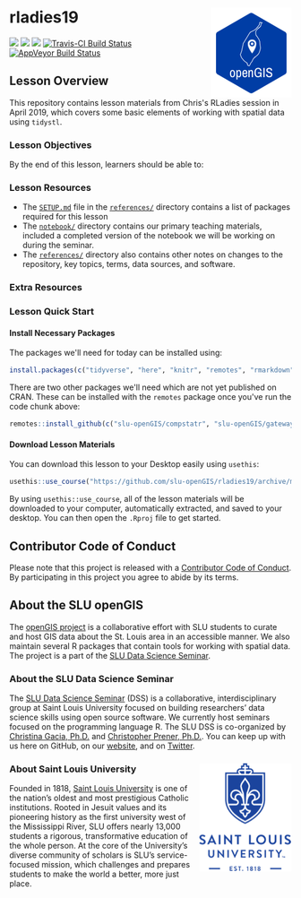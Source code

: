 # rladies19 <img src="/img/logo.png" align="right" />
[![](https://img.shields.io/badge/lesson%20status-stable-brightgreen.svg)](https://github.com/slu-openGIS/rladies19/)
[![](https://img.shields.io/github/release/slu-openGIS/rladies19.svg?label=version)](https://github.com/slu-openGIS/rladies19/releases)
[![](https://img.shields.io/github/last-commit/slu-openGIS/rladies19.svg)](https://github.com/slu-openGIS/rladies19/commits/master)
[![Travis-CI Build Status](https://travis-ci.org/slu-openGIS/rladies19.svg?branch=master)](https://travis-ci.org/slu-openGIS/rladies19)
[![AppVeyor Build Status](https://ci.appveyor.com/api/projects/status/github/slu-openGIS/rladies19?branch=master&svg=true)](https://ci.appveyor.com/project/chris-prener/rladies19)

## Lesson Overview
This repository contains lesson materials from Chris's RLadies session in April 2019, which covers some basic elements of working with spatial data using `tidystl`.

### Lesson Objectives
By the end of this lesson, learners should be able to:

### Lesson Resources
* The [`SETUP.md`](/references/SETUP.md) file in the [`references/`](/references) directory contains a list of packages required for this lesson
* The [`notebook/`](/notebook) directory contains our primary teaching materials, included a completed version of the notebook we will be working on during the seminar.
* The [`references/`](/references) directory also contains other notes on changes to the repository, key topics, terms, data sources, and software.

### Extra Resources


### Lesson Quick Start
#### Install Necessary Packages
The packages we'll need for today can be installed using:

```r
install.packages(c("tidyverse", "here", "knitr", "remotes", "rmarkdown", "stlcsb", "usethis"))
```

There are two other packages we'll need which are not yet published on CRAN. These can be installed with the `remotes` package once you've run the code chunk above:

```r
remotes::install_github(c("slu-openGIS/compstatr", "slu-openGIS/gateway"))
```

#### Download Lesson Materials
You can download this lesson to your Desktop easily using `usethis`:

```r
usethis::use_course("https://github.com/slu-openGIS/rladies19/archive/master.zip")
```

By using `usethis::use_course`, all of the lesson materials will be downloaded to your computer, automatically extracted, and saved to your desktop. You can then open the `.Rproj` file to get started.

## Contributor Code of Conduct
Please note that this project is released with a [Contributor Code of Conduct](.github/CODE_OF_CONDUCT.md). By participating in this project you agree to abide by its terms.

## About the SLU openGIS
The [openGIS project](https://slu-openGIS.github.io) is a collaborative effort with SLU students to curate and host GIS data about the St. Louis area in an accessible manner. We also maintain several R packages that contain tools for working with spatial data. The project is a part of the [SLU Data Science Seminar](https://slu-dss.githb.io).

### About the SLU Data Science Seminar
The [SLU Data Science Seminar](https://slu-dss.githb.io) (DSS) is a collaborative, interdisciplinary group at Saint Louis University focused on building researchers’ data science skills using open source software. We currently host seminars focused on the programming language R. The SLU DSS is co-organized by [Christina Gacia, Ph.D.](mailto:christina.garcia@slu.edu) and [Christopher Prener, Ph.D.](mailto:chris.prener@slu.edu}). You can keep up with us here on GitHub, on our [website](https://slu-dss.githb.io), and on [Twitter](https://twitter.com/SLUDSS).

### About Saint Louis University <img src="/img/sluLogo.png" align="right" />
Founded in 1818, [Saint Louis University](http://www.slu.edu) is one of the nation’s oldest and most prestigious Catholic institutions. Rooted in Jesuit values and its pioneering history as the first university west of the Mississippi River, SLU offers nearly 13,000 students a rigorous, transformative education of the whole person. At the core of the University’s diverse community of scholars is SLU’s service-focused mission, which challenges and prepares students to make the world a better, more just place.

